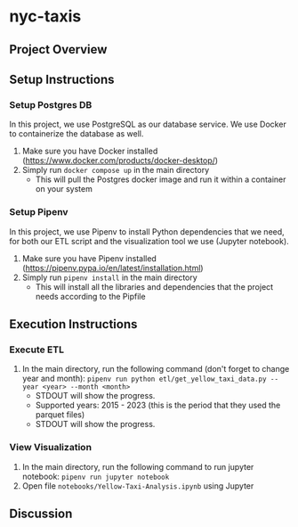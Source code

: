 # nyc-taxis

## Project Overview



## Setup Instructions

### Setup Postgres DB
In this project, we use PostgreSQL as our database service. We use Docker to containerize the database as well.
1. Make sure you have Docker installed (https://www.docker.com/products/docker-desktop/)
2. Simply run `docker compose up` in the main directory
   - This will pull the Postgres docker image and run it within a container on your system

### Setup Pipenv
In this project, we use Pipenv to install Python dependencies that we need, for both our ETL script and the visualization tool we use (Jupyter notebook).
1. Make sure you have Pipenv installed (https://pipenv.pypa.io/en/latest/installation.html)
2. Simply run `pipenv install` in the main directory
   - This will install all the libraries and dependencies that the project needs according to the Pipfile

## Execution Instructions

### Execute ETL
1. In the main directory, run the following command (don't forget to change year and month): `pipenv run python etl/get_yellow_taxi_data.py --year <year> --month <month>`
   - STDOUT will show the progress.
   - Supported years: 2015 - 2023 (this is the period that they used the parquet files)
   - STDOUT will show the progress.

### View Visualization
1. In the main directory, run the following command to run jupyter notebook: `pipenv run jupyter notebook`
2. Open file `notebooks/Yellow-Taxi-Analysis.ipynb` using Jupyter

## Discussion
